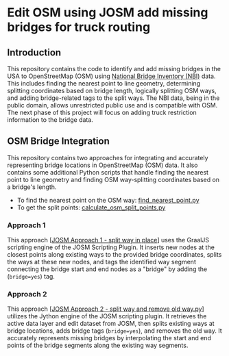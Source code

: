 # Edit OSM using JOSM add missing bridges for truck routing

## Introduction
This repository contains the code to identify and add missing bridges in the USA to OpenStreetMap (OSM) using [National Bridge Inventory (NBI)](https://geodata.bts.gov/datasets/national-bridge-inventory/about) data. This includes finding the nearest point to line geometry, determining splitting coordinates based on bridge length, logically splitting OSM ways, and adding bridge-related tags to the split ways. The NBI data, being in the public domain, allows unrestricted public use and is compatible with OSM. The next phase of this project will focus on adding truck restriction information to the bridge data.

## OSM Bridge Integration

This repository contains two approaches for integrating and accurately representing bridge locations in OpenStreetMap (OSM) data. It also contains some additional Python scripts that handle finding the nearest point to line geometry and finding OSM way-splitting coordinates based on a bridge's length.
- To find the nearest point on the OSM way: [find_nearest_point.py](find_nearest_point.py)
- To get the split points: [calculate_osm_split_points.py](calculate_osm_split_points.py) 

### Approach 1

This approach [[JOSM Approach 1 - split way in place](JOSM_1_split_way_in_place.js)] uses the GraalJS scripting engine of the JOSM Scripting Plugin. It inserts new nodes at the closest points along existing ways to the provided bridge coordinates, splits the ways at these new nodes, and tags the identified way segment connecting the bridge start and end nodes as a "bridge" by adding the (`bridge=yes`) tag.

### Approach 2

This approach [[JOSM Approach 2 - split way and remove old way.py](JOSM_2_split_way_remove_old_way.py)]  utilizes the Jython engine of the JOSM scripting plugin. It retrieves the active data layer and edit dataset from JOSM, then splits existing ways at bridge locations, adds bridge tags (`bridge=yes`), and removes the old way. It accurately represents missing bridges by interpolating the start and end points of the bridge segments along the existing way segments.
